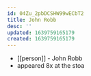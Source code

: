 ```yaml
---
id: 04Zu_2pbDCSHW99wECbT2
title: John Robb
desc: ''
updated: 1639759165179
created: 1639759165179
---
```



- [[person]] - John Robb
- appeared 8x at the stoa
